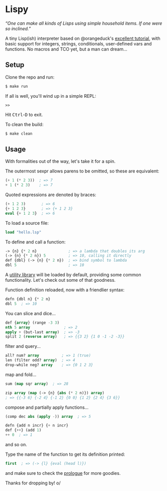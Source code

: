 Lispy
=====

*“One can make all kinds of Lisps using simple household items.
If one were so inclined.”*

A tiny Lisp(ish) interpreter based on @orangeduck's
[excellent tutorial](http://buildyourownlisp.com/contents), with basic
support for integers, strings, conditionals, user-defined vars and
functions. No macros and TCO yet, but a man can dream...


## Setup

Clone the repo and run:

```sh
$ make run
```

If all is well, you'll wind up in a simple REPL:

```
>>
```

Hit <kbd>Ctrl</kbd>-<kbd>D</kbd> to exit.

To clean the build:

```sh
$ make clean
```


## Usage

With formalities out of the way, let's take it for a spin.

The outermost sexpr allows parens to be omitted, so these are
equivalent:

```lisp
(+ 1 (* 2 3))  ; => 7
+ 1 (* 2 3)    ; => 7
```

Quoted expressions are denoted by braces:

```lisp
(+ 1 2 3)       ; => 6
{+ 1 2 3}       ; => {+ 1 2 3}
eval {+ 1 2 3}  ; => 6
```

To load a source file:

```lisp
load "hello.lsp"
```

To define and call a function:

```lisp
-> {n} {* 2 n}              ; => a lambda that doubles its arg
(-> {n} {* 2 n}) 5          ; => 10, calling it directly
def {dbl} (-> {n} {* 2 n})  ; => bind symbol to lambda
dbl 5                       ; => 10
```

A [utility library](src/prologue.lsp) will be loaded by default,
providing some common functionality. Let's check out some of that
goodness.

Function definition reloaded, now with a friendlier syntax:

```lisp
defn {dbl n} {* 2 n}
dbl 5  ; => 10
```

You can slice and dice...

```lisp
def {array} (range -3 3)
nth 5 array               ; => 2
apply + (but-last array)  ; => -3
split 2 (reverse array)   ; => {{3 2} {1 0 -1 -2 -3}}
```

filter and query...

```lisp
all? num? array          ; => 1 (true)
len (filter odd? array)  ; => 4
drop-while neg? array    ; => {0 1 2 3}
```

map and fold...

```lisp
sum (map sqr array)  ; => 28

zip array (map (-> {n} {abs (* 2 n)}) array)
; => {{-3 6} {-2 4} {-1 2} {0 0} {1 2} {2 4} {3 6}}
```

compose and partially apply functions...

```lisp
(comp dec abs (apply -)) array  ; => 5

defn {add n incr} {+ n incr}
def {++} (add 1)
++ 0  ; => 1
```

and so on.

Type the name of the function to get its definition printed:

```lisp
first  ; => (-> {l} {eval (head l)})
```

and make sure to check the [prologue](src/prologue.lsp) for more
goodies.

Thanks for dropping by! o/
